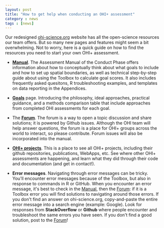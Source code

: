 ```yaml
---
layout: post
title: "How to get help when conducting an OHI+ assessment"
category : news
tags : [news]
---
```


Our redesigned [ohi-science.org](http://ohi-science.org) website has all the open-science resources our team offers. But so many new pages and features might seem a bit overwhelming. Not to worry, here is a quick guide on how to find the resources you need to start your own OHI+ assessment. 

- [**Manual**](http://ohi-science.org/manual/). The Assessment Manual of the Conduct Phase offers information about how to conceptually think about what goals to include and how to set up spatial boundaries, as well as technical step-by-step guide about using the Toolbox to calculate goal scores. It also includes frequently asked quesitons, R troubleshooting examples, and templates on data reporting in the Appendices. 

- [**Goals**](http://ohi-science.org/goals/) page. Introducing the philosophy, ideal approaches, practical guidance, and a methods comparison table that include approaches from completed OHI assessments for each goal. 

- The [**Forum**](http://ohi-science.org/forum/). The forum is a way to open a topic discussion and share solutions; it is powered by Github issues. Although the OHI team will help answer questions, the forum is a place for OHI+ groups across the world to interact, so please contribute. Forum issues will also be incorporated into the manual.

- [**OHI+ projects**](http://ohi-science.org/projects/). This is a place to see all OHI+ projects, including their github repositories, publications, WebApps, etc. See where other OHI+ assessments are happening, and learn what they did through their code and documentation (and get in contact!).

- **Error messages**. Navigating through error messages can be tricky. You'll encounter error messages because of the Toolbox, but also in response to commands in R or GitHub. When you encounter an error message, it's best to check in the [Manual](http://ohi-science.org/manual/), then the [Forum](http://ohi-science.org/forum/): if it is a Toolbox error you will find solutions to navigating around those errors. If you don't find an answer on ohi-science.org, copy-and-paste the entire error message into a search engine (example: Google). Look for responses from **StackOverflow** or **Github** where people encounter and troubleshoot the same errors you have seen. If you don't find a good solution, post to the [Forum](http://ohi-science.org/forum/)!


